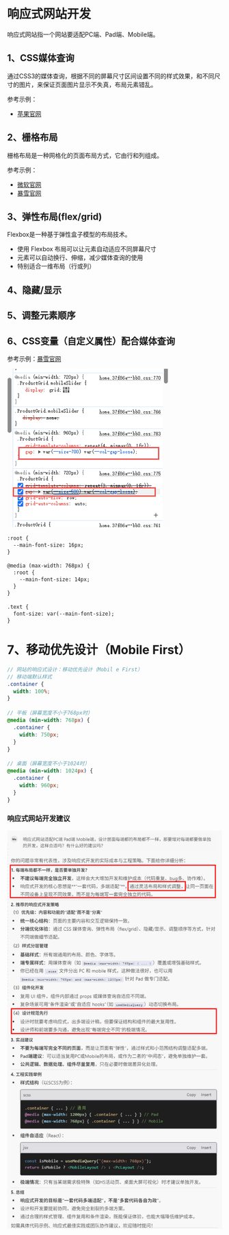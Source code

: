 # 响应式网站开发

响应式网站指一个网站要适配PC端、Pad端、Mobile端。

## 1、CSS媒体查询

通过CSS3的媒体查询，根据不同的屏幕尺寸区间设置不同的样式效果，和不同尺寸的图片，来保证页面图片显示不失真，布局元素错乱。

参考示例：

* [苹果官网](https://www.apple.com.cn)

## 2、栅格布局

栅格布局是一种网格化的页面布局方式，它由行和列组成。

参考示例：

* [微软官网](https://www.microsoft.com/zh-cn)
* [暴雪官网](https://www.blizzard.com/zh-tw/)

## 3、弹性布局(flex/grid)

Flexbox是一种基于弹性盒子模型的布局技术。

* 使用 Flexbox 布局可以让元素自动适应不同屏幕尺寸
* 元素可以自动换行、伸缩，减少媒体查询的使用
* 特别适合一维布局（行或列）

## 4、隐藏/显示

## 5、调整元素顺序

## 6、CSS变量（自定义属性）配合媒体查询

参考示例：[暴雪官网](https://www.blizzard.com/zh-tw/)

![](./CSS变量.png)


```
:root {
  --main-font-size: 16px;
}

@media (max-width: 768px) {
  :root {
    --main-font-size: 14px;
  }
}

.text {
  font-size: var(--main-font-size);
}
```

# 7、移动优先设计（Mobile First）

```scss
// 网站的响应式设计：移动优先设计（Mobil e First）
// 移动端默认样式
.container {
  width: 100%;
}

// 平板（屏幕宽度不小于768px时）
@media (min-width: 768px) {
  .container {
    width: 750px;
  }
}

// 桌面（屏幕宽度不小于1024时）
@media (min-width: 1024px) {
  .container {
    width: 960px;
  }
}
```

### 响应式网站开发建议

![](./响应式网站开发建议.png)